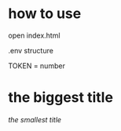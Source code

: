 # how to use

open index.html

.env structure

TOKEN = number

# the biggest title

###### the smallest title
